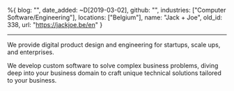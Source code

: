 %{
  blog: "",
  date_added: ~D[2019-03-02],
  github: "",
  industries: ["Computer Software/Engineering"],
  locations: ["Belgium"],
  name: "Jack + Joe",
  old_id: 338,
  url: "https://jackjoe.be/en"
}

---

We provide digital product design and engineering for startups, scale ups, and enterprises.

We develop custom software to solve complex business problems, diving deep into your business domain to craft unique technical solutions tailored to your business.

